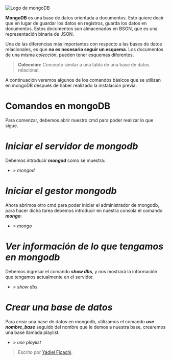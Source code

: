 ![Logo de mongoDB](https://www.codejobs.biz/www/lib/files/images/d8101c974cfd4ca.jpg)

**MongoDB** es una base de datos orientada a documentos. Esto quiere decir que en lugar de guardar los datos en registros, guarda los datos en documentos. Estos documentos son almacenados en BSON, que es una representación binaria de JSON.

Una de las diferencias más importantes con respecto a las bases de datos relacionales, es que **no es necesario seguir un esquema**. Los documentos de una misma _colección_, pueden tener esquemas diferentes.

> **Colección:** Concepto similar a una tabla de una base de datos relacional.

A continuación veremos algunos de los comandos básicos que se utilizan en mongoDB después de haber realizado la instalación previa.

# Comandos en mongoDB

Para comenzar, debemos abrir nuestro cmd para poder realizar lo que sigue.

# *Iniciar el servidor de mongodb*
Debemos introducir ***mongod*** como se muestra:

- *> mongod*

# *Iniciar el gestor mongodb*
Ahora abrimos otro cmd para poder iniciar el administrador de mongodb, para hacer dicha tarea debemos introducir en nuestra consola el comando ***mongo***:

- *> mongo*

# *Ver información de lo que tengamos en mongodb*
Debemos ingresar el comando ***show dbs***, y nos mostrará la información que tengamos actualmente en el servidor.

- *> show dbs*

# *Crear una base de datos*
Para crear una base de datos en mongodb, utilizamos el comando ***use nombre_base*** seguido del nombre que le demos a nuestra base, crearemos una base llamada playlist.

- *> use playlist*



> Escrito por [Yadiel Ficachi](https://github.com/YadielFicachi).
